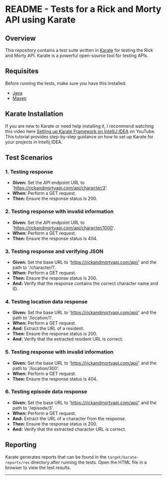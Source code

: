 # README - Tests for a Rick and Morty API using Karate

## Overview

This repository contains a test suite written in [Karate](https://github.com/intuit/karate) for testing the Rick and Morty API. Karate is a powerful open-source tool for testing APIs.

## Requisites

Before running the tests, make sure you have this installed:

- [Java](https://www.java.com/en/download/)
- [Maven](https://maven.apache.org/download.cgi)

## Karate Installation

If you are new to Karate or need help installing it, I recommend watching this video here [Setting up Karate Framework on IntelliJ IDEA](https://www.youtube.com/watch?v=-KOJ12Dbxrk) on YouTube. This tutorial provides step-by-step guidance on how to set up Karate for your projects in Intellij IDEA.

## Test Scenarios

### 1. Testing response

- **Given:** Set the API endpoint URL to 'https://rickandmortyapi.com/api/character/3'.
- **When:** Perform a GET request.
- **Then:** Ensure the response status is 200.

### 2. Testing response with invalid information

- **Given:** Set the API endpoint URL to 'https://rickandmortyapi.com/api/character/1000'.
- **When:** Perform a GET request.
- **Then:** Ensure the response status is 404.

### 3. Testing response and verifying JSON

- **Given:** Set the base URL to 'https://rickandmortyapi.com/api/' and the path to '/character/1'.
- **When:** Perform a GET request.
- **Then:** Ensure the response status is 200.
- **And:** Verify that the response contains the correct character name and ID.

### 4. Testing location data response

- **Given:** Set the base URL to 'https://rickandmortyapi.com/api/' and the path to '/location/1'.
- **When:** Perform a GET request.
- **And:** Extract the URL of a resident.
- **Then:** Ensure the response status is 200.
- **And:** Verify that the extracted resident URL is correct.

### 5. Testing response with invalid information

- **Given:** Set the base URL to 'https://rickandmortyapi.com/api/' and the path to '/location/300'.
- **When:** Perform a GET request.
- **Then:** Ensure the response status is 404.

### 6. Testing episode data response

- **Given:** Set the base URL to 'https://rickandmortyapi.com/api/' and the path to '/episode/3'.
- **When:** Perform a GET request.
- **And:** Extract the URL of a character from the response.
- **Then:** Ensure the response status is 200.
- **And:** Verify that the extracted character URL is correct.

## Reporting

Karate generates reports that can be found in the `target/karate-reports/res` directory after running the tests. Open the HTML file in a browser to view the test results.

---